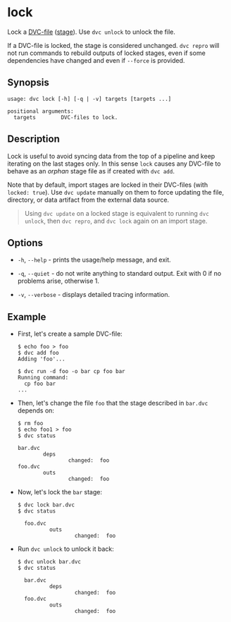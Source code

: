 # lock

Lock a [DVC-file](/doc/user-guide/dvc-file-format)
([stage](/doc/commands-reference/run)). Use `dvc unlock` to unlock the file.

If a DVC-file is locked, the stage is considered unchanged. `dvc repro` will not
run commands to rebuild outputs of locked stages, even if some dependencies have
changed and even if `--force` is provided.

## Synopsis

```usage
usage: dvc lock [-h] [-q | -v] targets [targets ...]

positional arguments:
  targets        DVC-files to lock.
```

## Description

Lock is useful to avoid syncing data from the top of a pipeline and keep
iterating on the last stages only. In this sense `lock` causes any DVC-file to
behave as an _orphan_ stage file as if created with `dvc add`.

Note that by default, <abbr>import stages</abbr> are locked in their DVC-files
(with `locked: true`). Use `dvc update` manually on them to force updating the
file, directory, or <abbr>data artifact</abbr> from the external data source.

> Using `dvc update` on a locked stage is equivalent to running `dvc unlock`,
> then `dvc repro`, and `dvc lock` again on an import stage.

## Options

- `-h`, `--help` - prints the usage/help message, and exit.

- `-q`, `--quiet` - do not write anything to standard output. Exit with 0 if no
  problems arise, otherwise 1.

- `-v`, `--verbose` - displays detailed tracing information.

## Example

- First, let's create a sample DVC-file:

  ```dvc
  $ echo foo > foo
  $ dvc add foo
  Adding 'foo'...

  $ dvc run -d foo -o bar cp foo bar
  Running command:
    cp foo bar
  ...
  ```

- Then, let's change the file `foo` that the stage described in `bar.dvc`
  depends on:

  ```dvc
  $ rm foo
  $ echo foo1 > foo
  $ dvc status

  bar.dvc
          deps
                  changed:  foo
  foo.dvc
          outs
                  changed:  foo
  ```

- Now, let's lock the `bar` stage:

  ```dvc
  $ dvc lock bar.dvc
  $ dvc status

    foo.dvc
            outs
                    changed:  foo
  ```

- Run `dvc unlock` to unlock it back:

  ```dvc
  $ dvc unlock bar.dvc
  $ dvc status

    bar.dvc
            deps
                    changed:  foo
    foo.dvc
            outs
                    changed:  foo
  ```
